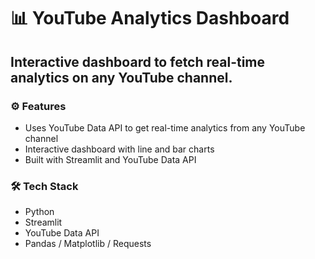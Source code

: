 # 📊 YouTube Analytics Dashboard

## Interactive dashboard to fetch real-time analytics on any YouTube channel.

### ⚙️ Features
- Uses YouTube Data API to get real-time analytics from any YouTube channel  
- Interactive dashboard with line and bar charts  
- Built with Streamlit and YouTube Data API  

### 🛠️ Tech Stack
- Python  
- Streamlit  
- YouTube Data API  
- Pandas / Matplotlib / Requests  
